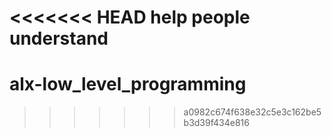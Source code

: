 <<<<<<< HEAD
help people understand
=======
# alx-low_level_programming
>>>>>>> a0982c674f638e32c5e3c162be5b3d39f434e816
